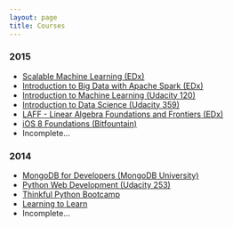 ```yaml
---
layout: page
title: Courses
---
```


<h3>2015</h3>
<ul class="frontpage-list">
    <li><a href="https://www.edx.org/course/scalable-machine-learning-uc-berkeleyx-cs190-1x">Scalable Machine Learning (EDx)</a></li>
    <li><a href="https://www.edx.org/course/introduction-big-data-apache-spark-uc-berkeleyx-cs100-1x">Introduction to Big Data with Apache Spark (EDx)</a></li>
    <li><a href="https://www.udacity.com/course/intro-to-machine-learning--ud120">Introduction to Machine Learning (Udacity 120)</a></li>
    <li><a href="https://www.udacity.com/course/intro-to-data-science--ud359">Introduction to Data Science (Udacity 359)</a></li>
    <li><a href="https://www.edx.org/course/linear-algebra-foundations-frontiers-utaustinx-ut-5-03x">LAFF - Linear Algebra Foundations and Frontiers (EDx)</a></li>
    <li><a href="https://www.bitfountain.io/">iOS 8 Foundations (Bitfountain)</a></li>
    <li>Incomplete...</li>
</ul>

<h3>2014</h3>
<ul class="frontpage-list">
    <li><a href="https://university.mongodb.com/courses/M101P/about">MongoDB for Developers (MongoDB University)</a></li>
    <li><a href="https://www.udacity.com/course/web-development--cs253">Python Web Development (Udacity 253)</a></li>
    <li><a href="https://www.thinkful.com/">Thinkful Python Bootcamp</a></li>
    <li><a href="https://www.coursera.org/learn/learning-how-to-learn">Learning to Learn</a></li>
    <li>Incomplete...</li>
</ul>